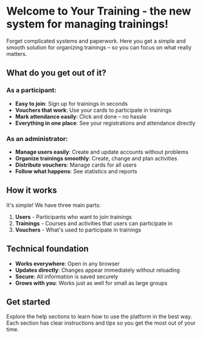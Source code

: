 # Welcome to Your Training - the new system for managing trainings!
Forget complicated systems and paperwork. Here you get a simple and smooth solution for organizing trainings – so you can focus on what really matters.

## What do you get out of it?

### As a participant:
- **Easy to join**: Sign up for trainings in seconds
- **Vouchers that work**: Use your cards to participate in trainings
- **Mark attendance easily**: Click and done – no hassle
- **Everything in one place**: See your registrations and attendance directly

### As an administrator:
- **Manage users easily**: Create and update accounts without problems
- **Organize trainings smoothly**: Create, change and plan activities
- **Distribute vouchers**: Manage cards for all users
- **Follow what happens**: See statistics and reports

## How it works

It's simple! We have three main parts:

1. **Users** - Participants who want to join trainings
2. **Trainings** - Courses and activities that users can participate in
3. **Vouchers** - What's used to participate in trainings

## Technical foundation

- **Works everywhere**: Open in any browser
- **Updates directly**: Changes appear immediately without reloading
- **Secure**: All information is saved securely
- **Grows with you**: Works just as well for small as large groups

## Get started

Explore the help sections to learn how to use the platform in the best way. Each section has clear instructions and tips so you get the most out of your time.
